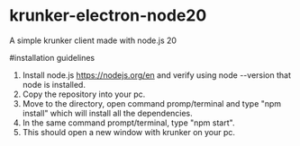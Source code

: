 # krunker-electron-node20
A simple krunker client made with node.js 20

#installation guidelines
1) Install node.js https://nodejs.org/en and verify using node --version that node is installed.
2) Copy the repository into your pc.
3) Move to the directory, open command promp/terminal and type "npm install" which will install all the dependencies.
4) In the same command prompt/terminal, type "npm start".
5) This should open a new window with krunker on your pc.
